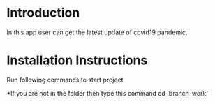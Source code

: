 # Introduction
In this app user can get the latest update of covid19 pandemic.
# Installation Instructions
Run following commands to start project

*If you are not in the folder then type this command cd 'branch-work'
